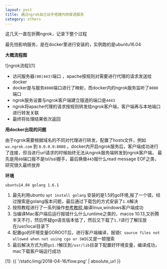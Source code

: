 ```yaml
---
layout: post
title: 通过ngrok自己动手搭建内网穿透服务
category: others
---
```

这几天一直在折腾ngrok，记录下整个过程

最先怕影响服务，是在docker里进行安装的，实例跑的是ubuntu16.04

**大概流程图**

![ngrok流程][1]

* 访问服务器`(80|443)`端口 ，apache按规则对需要进行代理的请求发送给docker
* docker是与服务`8080`端口进行了映射，而docker内的ngrok服务监听了`8080`端口
* ngrok服务设置与ngrok客户端建立隧道的端口是`4443`
* ngrok将apache代理的请求按规则转发给ngrok客户端，客户端再与本地端口进行转发关联
* 最终将处理结果依次返回

**用docker出现的问题**

由于ngrok需要根据域名的不同对代理进行转发，配置了hosts文件，例如`wx.ngrok.com` 到 `0.0.0.0:8080`
。docker内开启ngrok服务后，客户端成功进行了连接，但当进行url请求的时候始终无法从ngrok服务端转发到ngrok客户端，
最先是用`80`端口报不是tsl/ssl握手，最后换做`443`报什么read message EOF之类，研究很久最终放弃


**环境**

`ubuntu14.04 golang 1.6.1`

1. 最先利用ubuntu `apt install golang` 安装的是1.5的go环境,报了一个错，经过搜索是golang版本问题，最后通过下载包的方式安装了`1.6`解决
2. 按照教程进行了一系列操作[参考教程](https://blog.csdn.net/sdfgsdfg1444/article/details/72793313),编译linux,windows客户端成功
3. 当编译Mac客户端后运行报错什么什么runtime之类的，macos 10.13,又折腾半天不行，然后怀疑go语言版本低了，然后又下载了`1.7`进行了解压放在/usr/local目录下
4. 配置go的环境变量GOROOT后，进行客户端编译，报错`C source files not allowed when not using cgo or SWIG`又是一顿搜索
5. 最后解决方式为把`go1.7`解压到`/usr/lib`目录下配置好环境变量，编译成功，mac下载客户端运行成功 





[1]: {{ '/static/img/2018-04-16/flow.png' | absolute_url }}
